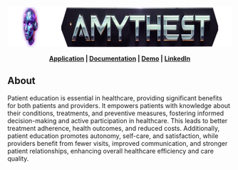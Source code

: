 <p align='center'>
  <img width='900' height='90' src='docs/img/amythest_banner.png' alt='AMYTHEST Banner' />
</p> 

<p align='center'>
  <b> <a href='https://amythest.streamlit.app/'>Application</a> | <a href='https://tyrawls.github.io/healthcare-ai-patient-education-chatbot'>Documentation</a> | <a href=''>Demo</a> | <a href='https://www.linkedin.com/in/tyrellrawls/'>LinkedIn</a> </b>
</p>

About
-----
Patient education is essential in healthcare, providing significant benefits for both patients and providers. It empowers 
patients with knowledge about their conditions, treatments, and preventive measures, fostering informed decision-making 
and active participation in healthcare. This leads to better treatment adherence, health outcomes, and reduced costs. 
Additionally, patient education promotes autonomy, self-care, and satisfaction, while providers benefit from fewer visits, 
improved communication, and stronger patient relationships, enhancing overall healthcare efficiency and care quality.
